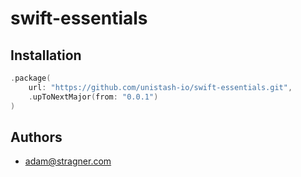 # swift-essentials

## Installation

```swift
.package(
    url: "https://github.com/unistash-io/swift-essentials.git",
    .upToNextMajor(from: "0.0.1")
)
```

## Authors

- adam@stragner.com
